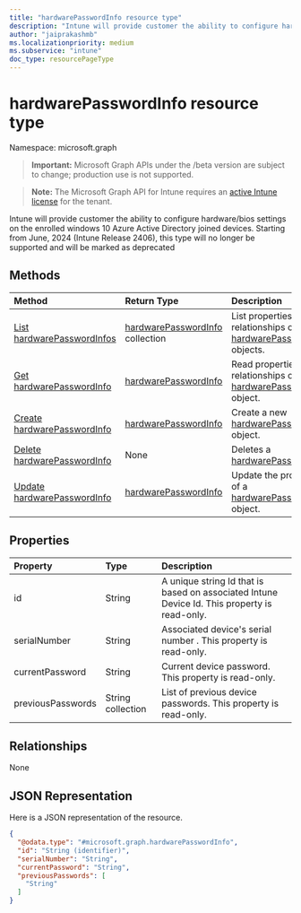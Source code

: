 ```yaml
---
title: "hardwarePasswordInfo resource type"
description: "Intune will provide customer the ability to configure hardware/bios settings on the enrolled windows 10 Azure Active Directory joined devices. Starting from June, 2024 (Intune Release 2406), this type will no longer be supported and will be marked as deprecated"
author: "jaiprakashmb"
ms.localizationpriority: medium
ms.subservice: "intune"
doc_type: resourcePageType
---
```


# hardwarePasswordInfo resource type

Namespace: microsoft.graph

> **Important:** Microsoft Graph APIs under the /beta version are subject to change; production use is not supported.

> **Note:** The Microsoft Graph API for Intune requires an [active Intune license](https://go.microsoft.com/fwlink/?linkid=839381) for the tenant.

Intune will provide customer the ability to configure hardware/bios settings on the enrolled windows 10 Azure Active Directory joined devices. Starting from June, 2024 (Intune Release 2406), this type will no longer be supported and will be marked as deprecated

## Methods
|Method|Return Type|Description|
|:---|:---|:---|
|[List hardwarePasswordInfos](../api/intune-deviceconfig-hardwarepasswordinfo-list.md)|[hardwarePasswordInfo](../resources/intune-deviceconfig-hardwarepasswordinfo.md) collection|List properties and relationships of the [hardwarePasswordInfo](../resources/intune-deviceconfig-hardwarepasswordinfo.md) objects.|
|[Get hardwarePasswordInfo](../api/intune-deviceconfig-hardwarepasswordinfo-get.md)|[hardwarePasswordInfo](../resources/intune-deviceconfig-hardwarepasswordinfo.md)|Read properties and relationships of the [hardwarePasswordInfo](../resources/intune-deviceconfig-hardwarepasswordinfo.md) object.|
|[Create hardwarePasswordInfo](../api/intune-deviceconfig-hardwarepasswordinfo-create.md)|[hardwarePasswordInfo](../resources/intune-deviceconfig-hardwarepasswordinfo.md)|Create a new [hardwarePasswordInfo](../resources/intune-deviceconfig-hardwarepasswordinfo.md) object.|
|[Delete hardwarePasswordInfo](../api/intune-deviceconfig-hardwarepasswordinfo-delete.md)|None|Deletes a [hardwarePasswordInfo](../resources/intune-deviceconfig-hardwarepasswordinfo.md).|
|[Update hardwarePasswordInfo](../api/intune-deviceconfig-hardwarepasswordinfo-update.md)|[hardwarePasswordInfo](../resources/intune-deviceconfig-hardwarepasswordinfo.md)|Update the properties of a [hardwarePasswordInfo](../resources/intune-deviceconfig-hardwarepasswordinfo.md) object.|

## Properties
|Property|Type|Description|
|:---|:---|:---|
|id|String|A unique string Id that is based on associated Intune Device Id. This property is read-only.|
|serialNumber|String|Associated device's serial number . This property is read-only.|
|currentPassword|String|Current device password. This property is read-only.|
|previousPasswords|String collection|List of previous device passwords. This property is read-only.|

## Relationships
None

## JSON Representation
Here is a JSON representation of the resource.
<!-- {
  "blockType": "resource",
  "keyProperty": "id",
  "@odata.type": "microsoft.graph.hardwarePasswordInfo"
}
-->
``` json
{
  "@odata.type": "#microsoft.graph.hardwarePasswordInfo",
  "id": "String (identifier)",
  "serialNumber": "String",
  "currentPassword": "String",
  "previousPasswords": [
    "String"
  ]
}
```
